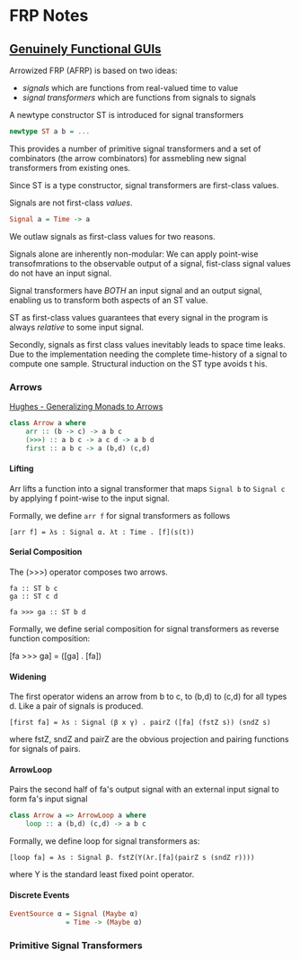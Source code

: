 # FRP Notes

## [Genuinely Functional GUIs](http://conal.net/papers/genuinely-functional-guis.pdf)

Arrowized FRP (AFRP) is based on two ideas:

- _signals_ which are functions from real-valued time to value
- _signal transformers_ which are functions from signals to signals

A newtype constructor ST is introduced for signal transformers

```haskell
newtype ST a b = ...
```

This provides a number of primitive signal transformers and a set of combinators (the arrow combinators) for assmebling new signal transformers from existing ones.

Since ST is a type constructor, signal transformers are first-class values.

Signals are not first-class _values_.

```haskell
Signal a = Time -> a
```

We outlaw signals as first-class values for two reasons.

Signals alone are inherently non-modular: We can apply point-wise transofmrations to the observable output of a signal, fist-class signal values do not have an input signal.

Signal transformers have _BOTH_ an input signal and an output signal, enabling us to transform both aspects of an ST value.

ST as first-class values guarantees that every signal in the program is always _relative_ to some input signal.

Secondly, signals as first class values inevitably leads to space time leaks. Due to the implementation needing the complete time-history of a signal to compute one sample. Structural induction on the ST type avoids t his.

### Arrows

[Hughes -  Generalizing Monads to Arrows](http://www.cse.chalmers.se/~rjmh/Papers/arrows.pdf)

```haskell
class Arrow a where
    arr :: (b -> c) -> a b c
    (>>>) :: a b c -> a c d -> a b d
    first :: a b c -> a (b,d) (c,d)
```

#### Lifting

Arr lifts a function into a signal transformer that maps `Signal b` to `Signal c` by applying f point-wise to the input signal.

Formally, we define `arr f` for signal transformers as follows

```
[arr f] = λs : Signal α. λt : Time . [f](s(t))
```

#### Serial Composition

The (>>>) operator composes two arrows.

```
fa :: ST b c
ga :: ST c d

fa >>> ga :: ST b d
```

Formally, we define serial composition for signal transformers as reverse function composition:

[fa >>> ga] = ([ga] . [fa])

#### Widening

The first operator widens an arrow from b to c, to (b,d) to (c,d) for all types d.
Like a pair of signals is produced.

```
[first fa] = λs : Signal (β x γ) . pairZ ([fa] (fstZ s)) (sndZ s)
```

where fstZ, sndZ and pairZ are the obvious projection and pairing functions for signals of pairs.

#### ArrowLoop

Pairs the second half of fa's output signal with an external input signal to form fa's input signal

```haskell
class Arrow a => ArrowLoop a where
    loop :: a (b,d) (c,d) -> a b c
```

Formally, we define loop for signal transformers as:

```
[loop fa] = λs : Signal β. fstZ(Y(λr.[fa](pairZ s (sndZ r))))
```

where Y is the standard least fixed point operator.

#### Discrete Events

```haskell
EventSource α = Signal (Maybe α)
              = Time -> (Maybe α)
```

### Primitive Signal Transformers
